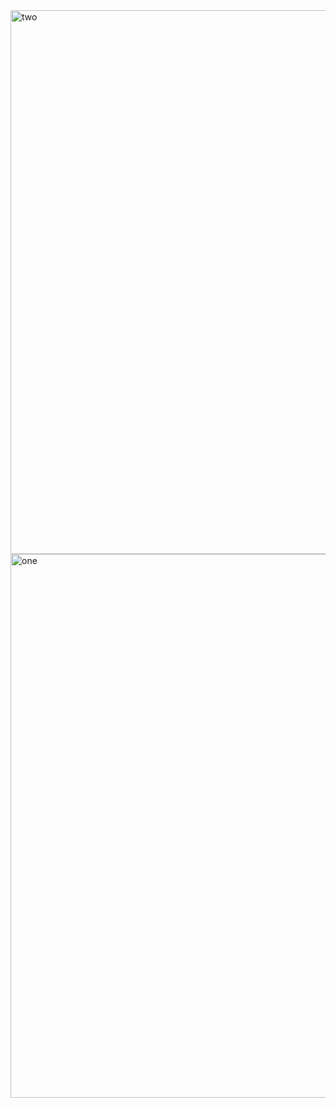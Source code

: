 <img width="870" alt="two" src="https://user-images.githubusercontent.com/49156359/145018108-06cae831-53c1-4e8b-bf2a-cd64938d5c9f.png">
<img width="870" alt="one" src="https://user-images.githubusercontent.com/49156359/145018127-117dd2e8-6d8c-44ee-bb0b-5cfa507b7760.png">
